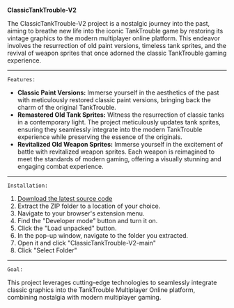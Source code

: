 **ClassicTankTrouble-V2**

The ClassicTankTrouble-V2 project is a nostalgic journey into the past, aiming to breathe new life into the iconic TankTrouble game by restoring its vintage graphics to the modern multiplayer online platform. This endeavor involves the resurrection of old paint versions, timeless tank sprites, and the revival of weapon sprites that once adorned the classic TankTrouble gaming experience.
****
`Features:`

- **Classic Paint Versions:** Immerse yourself in the aesthetics of the past with meticulously restored classic paint versions, bringing back the charm of the original TankTrouble.
- **Remastered Old Tank Sprites:** Witness the resurrection of classic tanks in a contemporary light. The project meticulously updates tank sprites, ensuring they seamlessly integrate into the modern TankTrouble experience while preserving the essence of the originals.
- **Revitalized Old Weapon Sprites:** Immerse yourself in the excitement of battle with revitalized weapon sprites. Each weapon is reimagined to meet the standards of modern gaming, offering a visually stunning and engaging combat experience.
****

`Installation:`
1. [Download the latest source code](https://github.com/kamarov-therussiantank/ClassicTankTrouble-V2/archive/refs/heads/main.zip)
2. Extract the ZIP folder to a location of your choice.  
3. Navigate to your browser's extension menu.  
4. Find the "Developer mode" button and turn it on.  
5. Click the "Load unpacked" button.  
6. In the pop-up window, navigate to the folder you extracted.  
7. Open it and click "ClassicTankTrouble-V2-main"  
8. Click "Select Folder"
****
`Goal:`

This project leverages cutting-edge technologies to seamlessly integrate classic graphics into the TankTrouble Multiplayer Online platform, combining nostalgia with modern multiplayer gaming.
